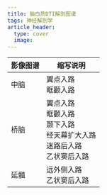 ```yaml
---
title: 脑白质DTI解剖图谱
tags: 神经解剖学
article_header:
  type: cover
  image:
---
```


 | 影像图谱 | 缩写说明 |
 | ---- | ---- |
 | 中脑 | 翼点入路<br>眶颧入路 | 
 | 桥脑 | 翼点入路<br>眶颧入路<br>颞下入路<br>经天幕扩大入路<br>迷路后入路<br>乙状窦后入路 | 
 | 延髓 | 远外侧入路<br>乙状窦后入路 |
 

